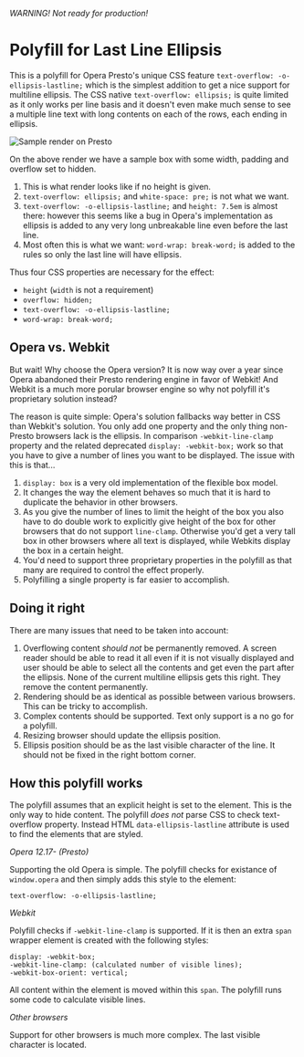 *WARNING! Not ready for production!*

Polyfill for Last Line Ellipsis
===============================
This is a polyfill for Opera Presto's unique CSS feature `text-overflow: -o-ellipsis-lastline;` which is the simplest addition to get a nice support for multiline ellipsis. The CSS native `text-overflow: ellipsis;` is quite limited as it only works per line basis and it doesn't even make much sense to see a multiple line text with long contents on each of the rows, each ending in ellipsis.

![Sample render on Presto](https://raw.github.com/merri/ellipsis-lastline/master/README/presto-render.png)

On the above render we have a sample box with some width, padding and overflow set to hidden.

1. This is what render looks like if no height is given.
2. `text-overflow: ellipsis;` and `white-space: pre;` is not what we want.
3. `text-overflow: -o-ellipsis-lastline;` and `height: 7.5em` is almost there: however this seems like a bug in Opera's implementation as ellipsis is added to any very long unbreakable line even before the last line.
4. Most often this is what we want: `word-wrap: break-word;` is added to the rules so only the last line will have ellipsis.

Thus four CSS properties are necessary for the effect:

- `height` (`width` is not a requirement)
- `overflow: hidden;`
- `text-overflow: -o-ellipsis-lastline;`
- `word-wrap: break-word;`

Opera vs. Webkit
----------------
But wait! Why choose the Opera version? It is now way over a year since Opera abandoned their Presto rendering engine in favor of Webkit! And Webkit is a much more porular browser engine so why not polyfill it's proprietary solution instead?

The reason is quite simple: Opera's solution fallbacks way better in CSS than Webkit's solution. You only add one property and the only thing non-Presto browsers lack is the ellipsis. In comparison `-webkit-line-clamp` property and the related deprecated `display: -webkit-box;` work so that you have to give a number of lines you want to be displayed. The issue with this is that...

1. `display: box` is a very old implementation of the flexible box model.
2. It changes the way the element behaves so much that it is hard to duplicate the behavior in other browsers.
3. As you give the number of lines to limit the height of the box you also have to do double work to explicitly give height of the box for other browsers that do not support `line-clamp`. Otherwise you'd get a very tall box in other browsers where all text is displayed, while Webkits display the box in a certain height.
4. You'd need to support three proprietary properties in the polyfill as that many are required to control the effect properly.
5. Polyfilling a single property is far easier to accomplish.

Doing it right
--------------
There are many issues that need to be taken into account:

1. Overflowing content *should not* be permanently removed. A screen reader should be able to read it all even if it is not visually displayed and user should be able to select all the contents and get even the part after the ellipsis. None of the current multiline ellipsis gets this right. They remove the content permanently.
2. Rendering should be as identical as possible between various browsers. This can be tricky to accomplish.
3. Complex contents should be supported. Text only support is a no go for a polyfill.
4. Resizing browser should update the ellipsis position.
5. Ellipsis position should be as the last visible character of the line. It should not be fixed in the right bottom corner.

How this polyfill works
-----------------------

The polyfill assumes that an explicit height is set to the element. This is the only way to hide content. The polyfill *does not* parse CSS to check text-overflow property. Instead HTML `data-ellipsis-lastline` attribute is used to find the elements that are styled.

*Opera 12.17- (Presto)*

Supporting the old Opera is simple. The polyfill checks for existance of `window.opera` and then simply adds this style to the element:

    text-overflow: -o-ellipsis-lastline;

*Webkit*

Polyfill checks if `-webkit-line-clamp` is supported. If it is then an extra `span` wrapper element is created with the following styles:

    display: -webkit-box;
    -webkit-line-clamp: (calculated number of visible lines);
    -webkit-box-orient: vertical;

All content within the element is moved within this `span`. The polyfill runs some code to calculate visible lines.

*Other browsers*

Support for other browsers is much more complex. The last visible character is located.